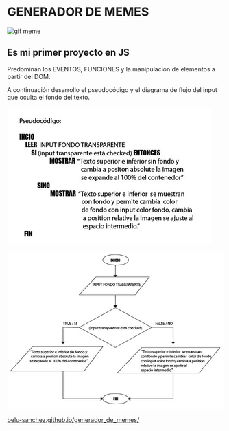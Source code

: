 # GENERADOR DE MEMES
![gif meme](https://media.giphy.com/media/Q81NcsY6YxK7jxnr4v/giphy.gif)

## Es mi primer proyecto en JS 

Predominan los EVENTOS, FUNCIONES y la manipulación de elementos a partir del DOM. 

A continuación desarrollo el pseudocódigo y el diagrama de flujo del input que oculta el fondo del texto. 


![alt pseudocodigo](https://github.com/Belu-Sanchez/generador_de_memes/blob/main/Imagen/pseudocodigo.jpg)

![alt diagrama de flujo](https://github.com/Belu-Sanchez/generador_de_memes/blob/main/Imagen/diagrama-de-flujo.jpg)


[belu-sanchez.github.io/generador_de_memes/](https://belu-sanchez.github.io/generador_de_memes/)
